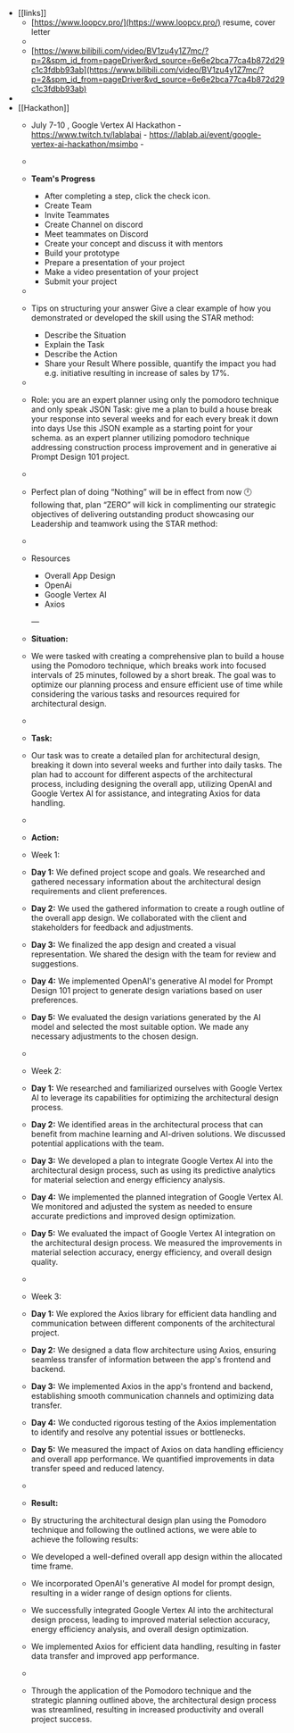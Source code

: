 - [[links]]
	- [https://www.loopcv.pro/](https://www.loopcv.pro/) resume, cover letter
	-
	- [https://www.bilibili.com/video/BV1zu4y1Z7mc/?p=2&spm_id_from=pageDriver&vd_source=6e6e2bca77ca4b872d29c1c3fdbb93ab](https://www.bilibili.com/video/BV1zu4y1Z7mc/?p=2&spm_id_from=pageDriver&vd_source=6e6e2bca77ca4b872d29c1c3fdbb93ab)
-
- [[Hackathon]]
	- July 7-10 , Google Vertex AI Hackathon - https://www.twitch.tv/lablabai - https://lablab.ai/event/google-vertex-ai-hackathon/msimbo -
	-
	- **Team's Progress**
		- After completing a step, click the check icon.
		- Create Team
		- Invite Teammates
		- Create Channel on discord
		- Meet teammates on Discord
		- Create your concept and discuss it with mentors
		- Build your prototype
		- Prepare a presentation of your project
		- Make a video presentation of your project
		- Submit your project
	-
	- Tips on structuring your answer
	  Give a clear example of how you demonstrated or developed the skill using the STAR method:
	  * Describe the Situation
	  * Explain the Task
	  * Describe the Action
	  * Share your Result
	  Where possible, quantify the impact you had e.g. initiative resulting in increase of sales by 17%.
	-
	- Role: you are an expert planner using only the pomodoro technique and only speak JSON Task: give me a plan to build a house break your response into several weeks and for each every break it down into days Use this JSON example as a starting point for your schema.
	  as an expert planner utilizing pomodoro technique addressing construction process improvement and  in generative ai Prompt Design 101 project.
	-
	- Perfect plan of doing “Nothing” will be in effect from now 🕛 following that, plan “ZERO” will kick in complimenting our strategic objectives of delivering outstanding product showcasing our Leadership and teamwork using the STAR method:
	-
	- Resources
	  * Overall App Design
	  * OpenAi
	  * Google Vertex AI
	  * Axios
	  
	  —
	- **Situation:**
	- We were tasked with creating a comprehensive plan to build a house using the Pomodoro technique, which breaks work into focused intervals of 25 minutes, followed by a short break. The goal was to optimize our planning process and ensure efficient use of time while considering the various tasks and resources required for architectural design.
	-
	- **Task:**
	- Our task was to create a detailed plan for architectural design, breaking it down into several weeks and further into daily tasks. The plan had to account for different aspects of the architectural process, including designing the overall app, utilizing OpenAI and Google Vertex AI for assistance, and integrating Axios for data handling.
	-
	- **Action:**
	- Week 1:
	- **Day 1:** We defined project scope and goals. We researched and gathered necessary information about the architectural design requirements and client preferences.
	- **Day 2:** We used the gathered information to create a rough outline of the overall app design. We collaborated with the client and stakeholders for feedback and adjustments.
	- **Day 3:** We finalized the app design and created a visual representation. We shared the design with the team for review and suggestions.
	- **Day 4:** We implemented OpenAI's generative AI model for Prompt Design 101 project to generate design variations based on user preferences.
	- **Day 5:** We evaluated the design variations generated by the AI model and selected the most suitable option. We made any necessary adjustments to the chosen design.
	-
	- Week 2:
	- **Day 1:** We researched and familiarized ourselves with Google Vertex AI to leverage its capabilities for optimizing the architectural design process.
	- **Day 2:** We identified areas in the architectural process that can benefit from machine learning and AI-driven solutions. We discussed potential applications with the team.
	- **Day 3:** We developed a plan to integrate Google Vertex AI into the architectural design process, such as using its predictive analytics for material selection and energy efficiency analysis.
	- **Day 4:** We implemented the planned integration of Google Vertex AI. We monitored and adjusted the system as needed to ensure accurate predictions and improved design optimization.
	- **Day 5:** We evaluated the impact of Google Vertex AI integration on the architectural design process. We measured the improvements in material selection accuracy, energy efficiency, and overall design quality.
	-
	- Week 3:
	- **Day 1:** We explored the Axios library for efficient data handling and communication between different components of the architectural project.
	- **Day 2:** We designed a data flow architecture using Axios, ensuring seamless transfer of information between the app's frontend and backend.
	- **Day 3:** We implemented Axios in the app's frontend and backend, establishing smooth communication channels and optimizing data transfer.
	- **Day 4:** We conducted rigorous testing of the Axios implementation to identify and resolve any potential issues or bottlenecks.
	- **Day 5:** We measured the impact of Axios on data handling efficiency and overall app performance. We quantified improvements in data transfer speed and reduced latency.
	-
	- **Result:**
	- By structuring the architectural design plan using the Pomodoro technique and following the outlined actions, we were able to achieve the following results:
	- We developed a well-defined overall app design within the allocated time frame.
	- We incorporated OpenAI's generative AI model for prompt design, resulting in a wider range of design options for clients.
	- We successfully integrated Google Vertex AI into the architectural design process, leading to improved material selection accuracy, energy efficiency analysis, and overall design optimization.
	- We implemented Axios for efficient data handling, resulting in faster data transfer and improved app performance.
	-
	- Through the application of the Pomodoro technique and the strategic planning outlined above, the architectural design process was streamlined, resulting in increased productivity and overall project success.